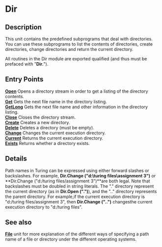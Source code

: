 
# Dir

## Description
This unit contains the predefined subprograms that deal with directories. You can use these subprograms to list the contents of directories, create directories, change directories and return the current directory.

All routines in the Dir module are exported qualified (and thus must be prefaced with "**Dir.**").


## Entry Points

[**Open**](dir_open.html)   Opens a directory stream in order to get a listing of the directory contents.  
[**Get**](dir_get.html)   Gets the next file name in the directory listing.  
[**GetLong**](dir_getlong.html)   Gets the next file name and other information in the directory listing.  
[**Close**](dir_close.html)   Closes the directory stream.  
[**Create**](dir_create.html)   Creates a new directory.  
[**Delete**](dir_delete.html)   Deletes a directory (must be empty).  
[**Change**](dir_change.html)   Changes the current execution directory.  
[**Current**](dir_current.html)   Returns the current execution directory.  
[**Exists**](dir_exists.html)   Returns  whether a directory exists.  



## Details
Path names in Turing can be expressed using either forward slashes or backslashes. For example, **Dir.Change ("d:\\turing files\\assignment 3")** or **Dir.Change ("d:/turing files/assignment 3")**are both legal. Note that backslashes must be doubled in string literals. The "." directory represent the current directory (as in **Dir.Open (".")**), and the ".." directory represents the parent directory. For example,if the current execution directory is "d:/turing files/assignment 3", then **Dir.Change ("..")** changesthe current execution directory to "d:/turing files".

## See also
[**File**](filemodule.html) unit for more explanation of the different ways of specifying a path name of a file or directory under the different operating systems.

